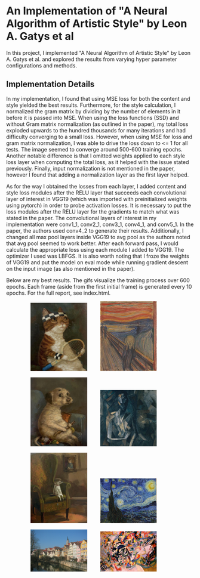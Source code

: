 # An Implementation of "A Neural Algorithm of Artistic Style" by Leon A. Gatys et al

In this project, I implemented "A Neural Algorithm of Artistic Style" by Leon A. Gatys et al. and explored the results from varying hyper parameter configurations and methods.

## Implementation Details
In my implementation, I found that using MSE loss for both the content and style yielded the best results. Furthermore, for the style calculation, I normalized the gram matrix by dividing by the number of elements in it before it is passed into MSE. When using the loss functions (SSD) and without Gram matrix normalization (as outlined in the paper), my total loss exploded upwards to the hundred thousands for many iterations and had difficulty converging to a small loss. However, when using MSE for loss and gram matrix normalization, I was able to drive the loss down to <= 1 for all tests. The image seemed to converge around 500-600 training epochs. Another notable difference is that I omitted weights applied to each style loss layer when computing the total loss, as it helped with the issue stated previously. Finally, input normalization is not mentioned in the paper, however I found that adding a normalization layer as the first layer helped.

As for the way I obtained the losses from each layer, I added content and style loss modules after the RELU layer that succeeds each convolutional layer of interest in VGG19 (which was imported with preinitialized weights using pytorch) in order to probe activation losses. It is necessary to put the loss modules after the RELU layer for the gradients to match what was stated in the paper. The convolutional layers of interest in my implementation were conv1_1, conv2_1, conv3_1, conv4_1, and conv5_1. In the paper, the authors used conv4_2 to generate their results. Additionally, I changed all max pool layers inside VGG19 to avg pool as the authors noted that avg pool seemed to work better. After each forward pass, I would calculate the appropriate loss using each module I added to VGG19. The optimizer I used was LBFGS. It is also worth noting that I froze the weights of VGG19 and put the model on eval mode while running gradient descent on the input image (as also mentioned in the paper).

Below are my best results. The gifs visualize the training process over 600 epochs. Each frame (aside from the first initial frame) is generated every 10 epochs. For the full report, see index.html.

<p align="center">
  <img alt="" src="content/orange_cat.jpg" width="30%">
&nbsp; &nbsp; &nbsp; &nbsp;
  <img alt="" src="style/der_schrei.jpg" width="30%">
&nbsp; &nbsp; &nbsp; &nbsp;
  <img alt="" src="https://github.com/AndyyHuang/Artistic-Neural-Alg/assets/76765795/66a0c542-a2ef-426b-8047-56040ee50f23" width="30%">
</p>

<p align="center">
  <img alt="" src="content/dog_with_stick.jpg" width="30%">
&nbsp; &nbsp; &nbsp; &nbsp;
  <img alt="" src="style/femme.jpg" width="30%">
&nbsp; &nbsp; &nbsp; &nbsp;
  <img alt="" src="https://github.com/AndyyHuang/Artistic-Neural-Alg/assets/76765795/c025ea26-5e76-4c57-9cac-fa97f9d97276" width="30%">
</p>

<p align="center">
  <img alt="" src="content/small_dog.jpg" width="30%">
&nbsp; &nbsp; &nbsp; &nbsp;
  <img alt="" src="style/starry_night.jpg" width="30%">
&nbsp; &nbsp; &nbsp; &nbsp;
  <img alt="" src="https://github.com/AndyyHuang/Artistic-Neural-Alg/assets/76765795/fae11f65-d092-495f-a0f7-cefd1a087380" width="30%">
</p>

<p align="center">
  <img alt="" src="content/tuebingen.jpg" width="30%">
&nbsp; &nbsp; &nbsp; &nbsp;
  <img alt="" src="style/composition_7.jpg" width="30%">
&nbsp; &nbsp; &nbsp; &nbsp;
  <img alt="" src="https://github.com/AndyyHuang/Artistic-Neural-Alg/assets/76765795/b9e523c6-d01d-46b1-9746-83a7041f7a2a" width="30%">
</p>
